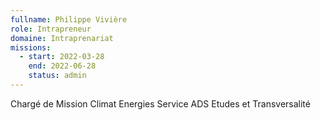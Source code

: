 ```yaml
---
fullname: Philippe Vivière
role: Intrapreneur
domaine: Intraprenariat
missions:
  - start: 2022-03-28
    end: 2022-06-28
    status: admin
---
```


Chargé de Mission Climat Energies
Service ADS Etudes et Transversalité
